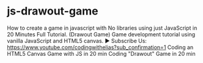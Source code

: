 # js-drawout-game
How to create a game in javascript with No libraries using just JavaScript in 20 Minutes Full Tutorial. (Drawout Game)  Game development tutorial using vanilla JavaScript and HTML5 canvas.  ► Subscribe Us: https://www.youtube.com/codingwithelias?sub_confirmation=1    Coding an HTML5 Canvas Game with JS in 20 min Coding "Drawout" Game in 20 min 
